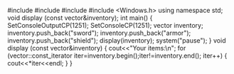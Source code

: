 #include <string>
#include <iostream>
#include <vector>
#include <Windows.h>
using namespace std;
void display (const vector<string>&inventory);
int main()
{
	SetConsoleOutputCP(1251);
	SetConsoleCP(1251);
   vector<string> inventory;
   inventory.push_back("sword");
   inventory.push_back("armor");
   inventory.push_back("shield");
   display(inventory);
	system("pause");
}
void display (const vector<string>&inventory)
{
	cout<<"Your items:\n";
	for (vector<string>::const_iterator iter=inventory.begin();iter!=inventory.end(); iter++)
	{
		cout<<*iter<<endl;
	}
}
